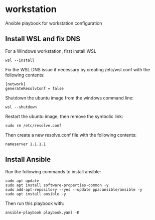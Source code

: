 # workstation
Ansible playbook for workstation configuration

## Install WSL and fix DNS
For a Windows workstation, first install WSL

```
wsl --install
```

Fix the WSL DNS issue if necessary by creating /etc/wsl.conf with the following contents:

```
[network]
generateResolvConf = false
```

Shutdown the ubuntu image from the windows command line:

```
wsl --shutdown
```

Restart the ubuntu image, then remove the symbolic link:
```
sudo rm /etc/resolve.conf
```

Then create a new resolve.conf file with the following contents:
```
nameserver 1.1.1.1
```

## Install Ansible
Run the following commands to install ansible:

```
sudo apt update
sudo apt install software-properties-common -y
sudo add-apt-repository --yes --update ppa:ansible/ansible -y
sudo apt install ansible -y
```

Then run this playbook with:

```
ansible-playbook playbook.yaml -K
```
